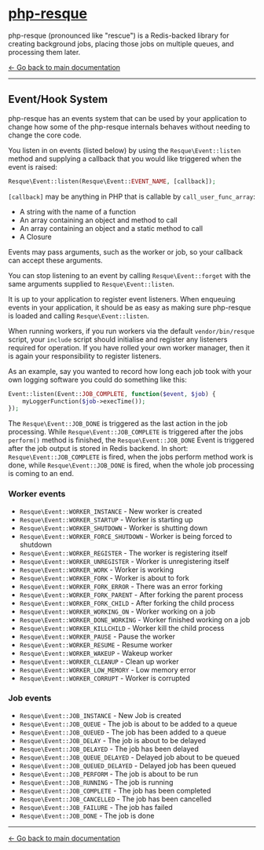 # [php-resque](https://github.com/mjphaynes/php-resque)

php-resque (pronounced like "rescue") is a Redis-backed library for creating
background jobs, placing those jobs on multiple queues, and processing them later.

[← Go back to main documentation](https://github.com/mjphaynes/php-resque)

---

## Event/Hook System

php-resque has an events system that can be used by your application to change how some of
the php-resque internals behaves without needing to change the core code.

You listen in on events (listed below) by using the `Resque\Event::listen` method and supplying
a callback that you would like triggered when the event is raised:

```php
Resque\Event::listen(Resque\Event::EVENT_NAME, [callback]);
```

`[callback]` may be anything in PHP that is callable by `call_user_func_array`:

-   A string with the name of a function
-   An array containing an object and method to call
-   An array containing an object and a static method to call
-   A Closure

Events may pass arguments, such as the worker or job, so your callback can accept these arguments.

You can stop listening to an event by calling `Resque\Event::forget` with the same arguments supplied to `Resque\Event::listen`.

It is up to your application to register event listeners. When enqueuing events in your application,
it should be as easy as making sure php-resque is loaded and calling `Resque\Event::listen`.

When running workers, if you run workers via the default `vendor/bin/resque` script, your `include` script should
initialise and register any listeners required for operation. If you have rolled your own worker manager,
then it is again your responsibility to register listeners.

As an example, say you wanted to record how long each job took with your own logging software you could do something like this:

```php
Event::listen(Event::JOB_COMPLETE, function($event, $job) {
    myLoggerFunction($job->execTime());
});
```

The `Resque\Event::JOB_DONE` is triggered as the last action in the job processing. While `Resque\Event::JOB_COMPLETE` is triggered after the jobs `perform()` method is finished, the `Resque\Event::JOB_DONE` Event is triggered after the job output is stored in Redis backend.
In short: `Resque\Event::JOB_COMPLETE` is fired, when the jobs perform method work is done, while `Resque\Event::JOB_DONE` is fired, when the whole job processing is coming to an end.

### Worker events

-   `Resque\Event::WORKER_INSTANCE` - New worker is created
-   `Resque\Event::WORKER_STARTUP` - Worker is starting up
-   `Resque\Event::WORKER_SHUTDOWN` - Worker is shutting down
-   `Resque\Event::WORKER_FORCE_SHUTDOWN` - Worker is being forced to shutdown
-   `Resque\Event::WORKER_REGISTER` - The worker is registering itself
-   `Resque\Event::WORKER_UNREGISTER` - Worker is unregistering itself
-   `Resque\Event::WORKER_WORK` - Worker is working
-   `Resque\Event::WORKER_FORK` - Worker is about to fork
-   `Resque\Event::WORKER_FORK_ERROR` - There was an error forking
-   `Resque\Event::WORKER_FORK_PARENT` - After forking the parent process
-   `Resque\Event::WORKER_FORK_CHILD` - After forking the child process
-   `Resque\Event::WORKER_WORKING_ON` - Worker working on a job
-   `Resque\Event::WORKER_DONE_WORKING` - Worker finished working on a job
-   `Resque\Event::WORKER_KILLCHILD` - Worker kill the child process
-   `Resque\Event::WORKER_PAUSE` - Pause the worker
-   `Resque\Event::WORKER_RESUME` - Resume worker
-   `Resque\Event::WORKER_WAKEUP` - Wakeup worker
-   `Resque\Event::WORKER_CLEANUP` - Clean up worker
-   `Resque\Event::WORKER_LOW_MEMORY` - Low memory error
-   `Resque\Event::WORKER_CORRUPT` - Worker is corrupted

### Job events

-   `Resque\Event::JOB_INSTANCE` - New Job is created
-   `Resque\Event::JOB_QUEUE` - The job is about to be added to a queue
-   `Resque\Event::JOB_QUEUED` - The job has been added to a queue
-   `Resque\Event::JOB_DELAY` - The job is about to be delayed
-   `Resque\Event::JOB_DELAYED` - The job has been delayed
-   `Resque\Event::JOB_QUEUE_DELAYED` - Delayed job about to be queued
-   `Resque\Event::JOB_QUEUED_DELAYED` - Delayed job has been queued
-   `Resque\Event::JOB_PERFORM` - The job is about to be run
-   `Resque\Event::JOB_RUNNING` - The job is running
-   `Resque\Event::JOB_COMPLETE` - The job has been completed
-   `Resque\Event::JOB_CANCELLED` - The job has been cancelled
-   `Resque\Event::JOB_FAILURE` - The job has failed
-   `Resque\Event::JOB_DONE` - The job is done

---

[← Go back to main documentation](https://github.com/mjphaynes/php-resque)
